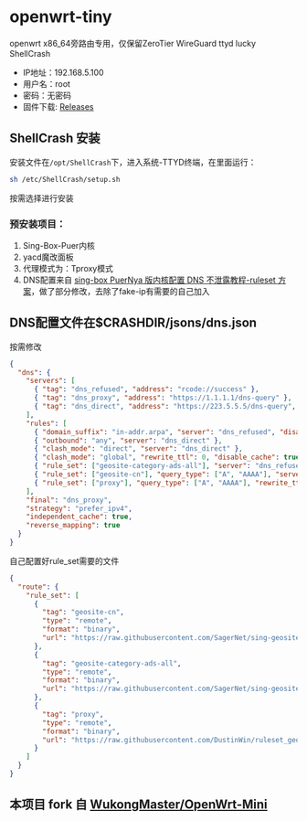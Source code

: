 # openwrt-tiny
openwrt x86_64旁路由专用，仅保留ZeroTier WireGuard ttyd lucky ShellCrash

- IP地址：192.168.5.100
- 用户名：root
- 密码：无密码
- 固件下载: [Releases](https://github.com/cgistar/openwrt-tiny/releases)

## ShellCrash 安装
安装文件在`/opt/ShellCrash`下，进入系统-TTYD终端，在里面运行：
```sh
sh /etc/ShellCrash/setup.sh
```
按需选择进行安装

### 预安装项目：
1. Sing-Box-Puer内核
2. yacd魔改面板
3. 代理模式为：Tproxy模式
4. DNS配置来自 [sing-box PuerNya 版内核配置 DNS 不泄露教程-ruleset 方案](https://github.com/DustinWin/clash_singbox-tutorials/blob/main/%E6%95%99%E7%A8%8B%E5%90%88%E9%9B%86/sing-box/%E8%BF%9B%E9%98%B6%E7%AF%87/sing-box%20PuerNya%20%E7%89%88%E5%86%85%E6%A0%B8%E9%85%8D%E7%BD%AE%20DNS%20%E4%B8%8D%E6%B3%84%E9%9C%B2%E6%95%99%E7%A8%8B-ruleset%20%E6%96%B9%E6%A1%88.md)，做了部分修改，去除了fake-ip有需要的自己加入

## DNS配置文件在$CRASHDIR/jsons/dns.json
按需修改
```json
{
  "dns": {
    "servers": [
      { "tag": "dns_refused", "address": "rcode://success" },
      { "tag": "dns_proxy", "address": "https://1.1.1.1/dns-query" },
      { "tag": "dns_direct", "address": "https://223.5.5.5/dns-query", "detour": "DIRECT" }
    ],
    "rules": [
      { "domain_suffix": "in-addr.arpa", "server": "dns_refused", "disable_cache": true },
      { "outbound": "any", "server": "dns_direct" },
      { "clash_mode": "direct", "server": "dns_direct" },
      { "clash_mode": "global", "rewrite_ttl": 0, "disable_cache": true, "server": "dns_proxy" },
      { "rule_set": ["geosite-category-ads-all"], "server": "dns_refused" },
      { "rule_set": ["geosite-cn"], "query_type": ["A", "AAAA"], "server": "dns_direct" },
      { "rule_set": ["proxy"], "query_type": ["A", "AAAA"], "rewrite_ttl": 0, "disable_cache": true, "server": "dns_proxy" }
    ],
    "final": "dns_proxy",
    "strategy": "prefer_ipv4",
    "independent_cache": true,
    "reverse_mapping": true
  }
}
```

自己配置好rule_set需要的文件
```json
{
  "route": {
    "rule_set": [
      {
        "tag": "geosite-cn",
        "type": "remote",
        "format": "binary",
        "url": "https://raw.githubusercontent.com/SagerNet/sing-geosite/rule-set/geosite-cn.srs"
      },
      {
        "tag": "geosite-category-ads-all",
        "type": "remote",
        "format": "binary",
        "url": "https://raw.githubusercontent.com/SagerNet/sing-geosite/rule-set/geosite-category-ads-all.srs"
      },
      {
        "tag": "proxy",
        "type": "remote",
        "format": "binary",
        "url": "https://raw.githubusercontent.com/DustinWin/ruleset_geodata/sing-box-ruleset/proxy.srs"
      }
    ]
  }
}
```

## 本项目 fork 自 [WukongMaster/OpenWrt-Mini](https://github.com/WukongMaster/OpenWrt-Mini)